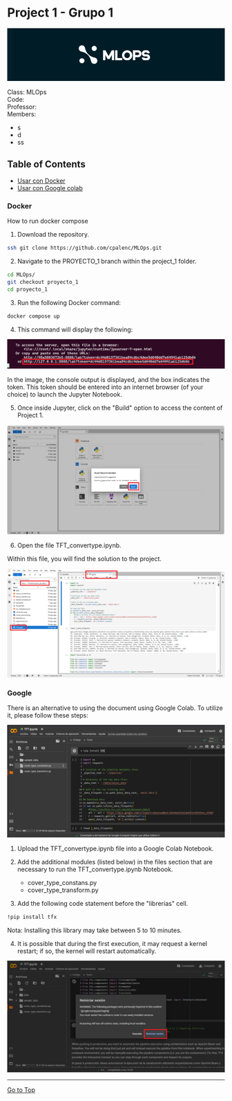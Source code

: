 # Project 1 - Grupo 1

![alt text](https://github.com/oecorrechag/MLOps/blob/main/images/logo.PNG)

Class: MLOps <br>
Code: <br>
Professor:  <br>
Members:

- s
- d
- ss

## Table of Contents

- [Usar con Docker](#Docker)
- [Usar con Google colab](#Google)

### Docker

How to run docker compose

1. Download the repository.

```bash
ssh git clone https://github.com/cpalenc/MLOps.git
```

2. Navigate to the PROYECTO_1 branch within the project_1 folder.

```bash
cd MLOps/
git checkout proyecto_1
cd proyecto_1
```

3. Run the following Docker command:

```bash
docker compose up
```

4. This command will display the following:

![alt text](https://github.com/oecorrechag/MLOps/blob/main/images/open_html.PNG)

In the image, the console output is displayed, and the box indicates the token. This token should be entered into an internet browser (of your choice) to launch the Jupyter Notebook.

5. Once inside Jupyter, click on the "Build" option to access the content of Project 1. 

![alt text](https://github.com/oecorrechag/MLOps/blob/main/images/open_jupyter.PNG)

6. Open the file TFT_convertype.ipynb.

Within this file, you will find the solution to the project. 

![alt text](https://github.com/oecorrechag/MLOps/blob/main/images/open_project.PNG)

### Google

There is an alternative to using the document using Google Colab. To utilize it, please follow these steps:

![alt text](https://github.com/oecorrechag/MLOps/blob/main/images/google.PNG)

1. Upload the TFT_convertype.ipynb file into a Google Colab Notebook.

2. Add the additional modules (listed below) in the files section that are necessary to run the TFT_convertype.ipynb Notebook.

    - cover_type_constans.py
    - cover_type_transform.py

3. Add the following code statement before the "librerias" cell.

```bash
!pip install tfx
```
Nota: Installing this library may take between 5 to 10 minutes.

4. It is possible that during the first execution, it may request a kernel restart; if so, the kernel will restart automatically.

![alt text](https://github.com/oecorrechag/MLOps/blob/main/images/google_kernel.PNG)

<hr>

[Go to Top](#Table-of-Contents)
